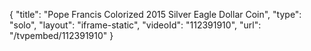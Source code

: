{
    "title": "Pope Francis Colorized 2015 Silver Eagle Dollar Coin",
    "type": "solo",
    "layout": "iframe-static",
    "videoId": "112391910",
    "url": "\/tvpembed\/112391910"
}